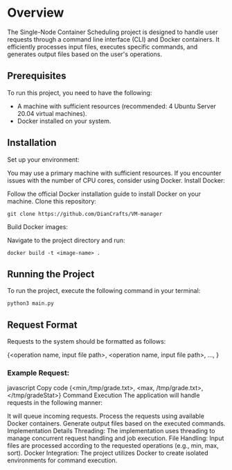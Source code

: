 # Overview
The Single-Node Container Scheduling project is designed to handle user requests through a command line interface (CLI) and Docker containers. It efficiently processes input files, executes specific commands, and generates output files based on the user's operations.

## Prerequisites
To run this project, you need to have the following:
- A machine with sufficient resources (recommended: 4 Ubuntu Server 20.04 virtual machines).
- Docker installed on your system.

## Installation
Set up your environment:

You may use a primary machine with sufficient resources. If you encounter issues with the number of CPU cores, consider using Docker.
Install Docker:

Follow the official Docker installation guide to install Docker on your machine.
Clone this repository:
```
git clone https://github.com/DianCrafts/VM-manager
```
Build Docker images:

Navigate to the project directory and run:
```
docker build -t <image-name> .
```
## Running the Project
To run the project, execute the following command in your terminal:

```
python3 main.py
```
## Request Format
Requests to the system should be formatted as follows:

{<operation name, input file path>, <operation name, input file path>, …, <output directory>}
### Example Request:

javascript
Copy code
{<min,/tmp/grade.txt>, <max, /tmp/grade.txt>, </tmp/gradeStat>}
Command Execution
The application will handle requests in the following manner:

It will queue incoming requests.
Process the requests using available Docker containers.
Generate output files based on the executed commands.
Implementation Details
Threading: The implementation uses threading to manage concurrent request handling and job execution.
File Handling: Input files are processed according to the requested operations (e.g., min, max, sort).
Docker Integration: The project utilizes Docker to create isolated environments for command execution.
